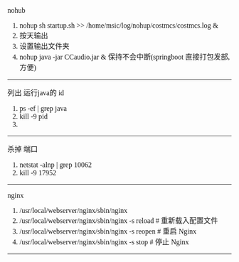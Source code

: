 <font face="SimSun" size=3 >

nohub
1. nohup sh startup.sh >> /home/msic/log/nohup/costmcs/costmcs.log &
2. 按天输出
3. 设置输出文件夹
4. nohup java -jar CCaudio.jar &  保持不会中断(springboot 直接打包发部,方便)

---

列出 运行java的 id
1. ps -ef | grep java
2. kill -9 pid
3.

---

杀掉 端口
1. netstat -alnp | grep 10062
2. kill -9 17952

---

nginx
1. /usr/local/webserver/nginx/sbin/nginx
2. /usr/local/webserver/nginx/sbin/nginx -s reload # 重新载入配置文件
3. /usr/local/webserver/nginx/sbin/nginx -s reopen # 重启 Nginx
4. /usr/local/webserver/nginx/sbin/nginx -s stop # 停止 Nginx

---



</font>